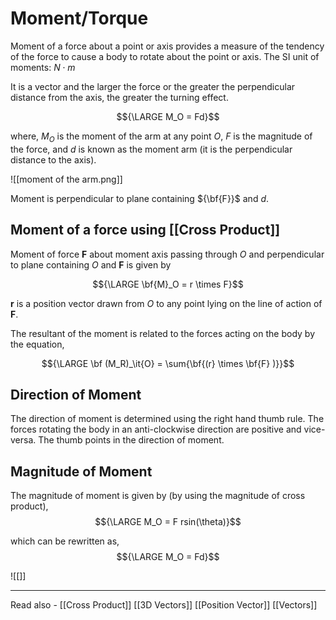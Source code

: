 # Moment/Torque

Moment of a force about a point or axis provides a measure of the tendency of the force to cause a body to rotate about the point or axis. The SI unit of moments: ${N \cdot m}$

It is a vector and the larger the force or the greater the perpendicular distance from the axis, the greater the turning effect.

$${\LARGE M_O = Fd}$$

where,
${M_O}$ is the moment of the arm at any point *O*,
${F}$ is the magnitude of the force, and 
${d}$ is known as the moment arm (it is the perpendicular distance to the axis).

![[moment of the arm.png]]

Moment is perpendicular to plane containing ${\bf{F}}$ and ${d}$.

## Moment of a force using [[Cross Product]]

Moment of force **F** about moment axis passing through *O* and perpendicular to plane containing *O* and **F** is given by

$${\LARGE \bf{M}_O = r \times F}$$

**r** is a position vector drawn from *O* to any point lying on the line of action of **F**.

The resultant of the moment is related to the forces acting on the body by the equation,

$${\LARGE \bf (M_R)_\it{O} = \sum{\bf{(r} \times \bf{F} )}}$$

## Direction of Moment

The direction of moment is determined using the right hand thumb rule. The forces rotating the body in an anti-clockwise direction are positive and vice-versa. The thumb points in the direction of moment.

## Magnitude of Moment

The magnitude of moment is given by (by using the magnitude of cross product),
$${\LARGE M_O = F rsin(\theta)}$$

which can be rewritten as,
$${\LARGE M_O = Fd}$$

![[]]


---
Read also - [[Cross Product]] [[3D Vectors]] [[Position Vector]] [[Vectors]]